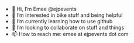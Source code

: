 - 👋 Hi, I’m Emee @ejpevents
- 👀 I’m interested in bike stuff and being helpful
- 🌱 I’m currently learning how to use github
- 💞️ I’m looking to collaborate on stuff and things
- 📫 How to reach me: emee at ejpevents dot com

<!---
ejpevents/ejpevents is a ✨ special ✨ repository because its `README.md` (this file) appears on your GitHub profile.
You can click the Preview link to take a look at your changes.
--->
